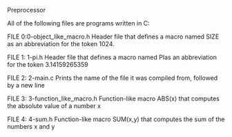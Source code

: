 Preprocessor

All of the following files are programs written in C:

FILE 0:0-object_like_macro.h 
Header file that defines a macro named SIZE as an abbreviation for the token 1024.

FILE 1: 1-pi.h
Header file that defines a macro named PIas an abbreviation for the token 3.14159265359

FILE 2: 2-main.c
Prints the name of the file it was compiled from, followed by a new line

FILE 3: 3-function_like_macro.h
Function-like macro ABS(x) that computes the absolute value of a number x

FILE 4: 4-sum.h
Function-like macro SUM(x,y) that computes the sum of the numbers x and y

